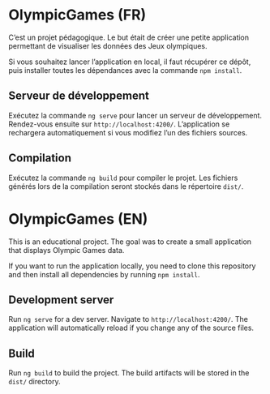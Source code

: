 # OlympicGames (FR)

C’est un projet pédagogique. Le but était de créer une petite application permettant de visualiser les données des Jeux olympiques.

Si vous souhaitez lancer l’application en local, il faut récupérer ce dépôt, puis installer toutes les dépendances avec la commande `npm install`.

## Serveur de développement

Exécutez la commande `ng serve` pour lancer un serveur de développement. Rendez-vous ensuite sur `http://localhost:4200/`. L’application se rechargera automatiquement si vous modifiez l’un des fichiers sources.

## Compilation

Exécutez la commande `ng build` pour compiler le projet.
Les fichiers générés lors de la compilation seront stockés dans le répertoire `dist/`.

# OlympicGames (EN)

This is an educational project. The goal was to create a small application that displays Olympic Games data.

If you want to run the application locally, you need to clone this repository and then install all dependencies by running `npm install`.

## Development server

Run `ng serve` for a dev server. Navigate to `http://localhost:4200/`. The application will automatically reload if you change any of the source files.

## Build

Run `ng build` to build the project. The build artifacts will be stored in the `dist/` directory.

